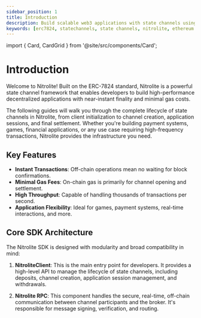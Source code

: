```yaml
---
sidebar_position: 1
title: Introduction
description: Build scalable web3 applications with state channels using Nitrolite.
keywords: [erc7824, statechannels, state channels, nitrolite, ethereum scaling, layer 2, off-chain, javascript, typescript, sdk]
---
```


import { Card, CardGrid } from '@site/src/components/Card';

# Introduction

Welcome to Nitrolite! Built on the ERC-7824 standard, Nitrolite is a powerful state channel framework that enables developers to build high-performance decentralized applications with near-instant finality and minimal gas costs.

The following guides will walk you through the complete lifecycle of state channels in Nitrolite, from client initialization to channel creation, application sessions, and final settlement. Whether you're building payment systems, games, financial applications, or any use case requiring high-frequency transactions, Nitrolite provides the infrastructure you need.

<CardGrid cols={2}>
  <Card 
    title="🚀 Quick Start" 
    description="Set up your first Nitrolite application with step-by-step instructions."
    to="/quick_start"
  />
  <Card 
    title="⚙️ Initialize the Client" 
    description="Configure the Nitrolite client to access state channel functionality."
    to="/quick_start/initializing_client"
  />
  <Card 
    title="💰 Deposit And Create Channel" 
    description="Fund your state channel with assets and establish a secure connection between participants."
    to="/quick_start/deposit_and_create_channel"
  />
  <Card 
    title="🔗 Connect to the ClearNode" 
    description="Establish connection with ClearNode for reliable off-chain transaction processing and verification."
    to="/quick_start/connect_to_the_clearnode"
  />
  <Card 
    title="📊 Channel Assets" 
    description="Monitor and manage the assets and allocations within your active state channels."
    to="/quick_start/balances"
  />
  <Card 
    title="🎮 Create Application Session" 
    description="Initialize a new application instance within your channel"
    to="/quick_start/application_session"
  />
  <Card 
    title="🏁 Close Application Session" 
    description="Properly finalize an application session while preserving final state and balances."
    to="/quick_start/close_session"
  />
  <Card 
    title="📏 Resize Channel"
    description="Adjust the funds locked in a channel to accommodate changing transaction requirements."
    to="/quick_start/resize_channel"
  />
  <Card 
    title="🔐 Close Channel"
    description="Properly shut down a state channel and settle the final state on-chain."
    to="/quick_start/close_channel"
  />
  <Card 
    title="💸 Withdrawal"
    description="Reclaim your funds from the state channel contract after channel closure."
    to="/quick_start/withdrawal"
  />
</CardGrid>

## Key Features

- **Instant Transactions**: Off-chain operations mean no waiting for block confirmations.
- **Minimal Gas Fees**: On-chain gas is primarily for channel opening and settlement.
- **High Throughput**: Capable of handling thousands of transactions per second.
- **Application Flexibility**: Ideal for games, payment systems, real-time interactions, and more.

## Core SDK Architecture

The Nitrolite SDK is designed with modularity and broad compatibility in mind:

1. **NitroliteClient**: This is the main entry point for developers. It provides a high-level API to manage the lifecycle of state channels, including deposits, channel creation, application session management, and withdrawals.

2. **Nitrolite RPC**: This component handles the secure, real-time, off-chain communication between channel participants and the broker. It's responsible for message signing, verification, and routing.

